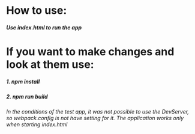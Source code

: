 # How to use:

##### Use index.html to run the app

# If you want to make changes and look at them use:

##### 1. npm install

##### 2. npm run build

*In the conditions of the test app, it was not possible to use the DevServer, so webpack.config is not have setting for it. The application works only when starting index.html*
